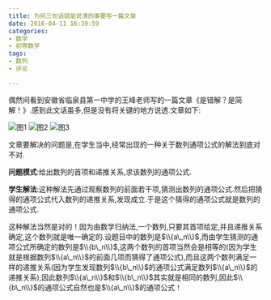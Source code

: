 ```yaml
---
title: 为何三句话就能说清的事要写一篇文章
date: 2016-04-11 16:39:59
categories:
- 数学
- 初等数学
tags:
- 数列
- 评论

---
```

偶然间看到安徽省临泉县第一中学的王峰老师写的一篇文章《是错解？是简解！》.感到此文话虽多,但是没有将关键的地方说透.文章如下:

![图1](/img/为何三句话就能说清的事要写一篇文章-1.png)
![图2](/img/为何三句话就能说清的事要写一篇文章-2.png)
![图3](/img/为何三句话就能说清的事要写一篇文章-3.png)

文章要解决的问题是,在学生当中,经常出现的一种关于数列通项公式的解法到底对不对.

**问题模式**:给出数列的首项和递推关系,求该数列的通项公式.

**学生解法**:这种解法先通过观察数列的前面若干项,猜测出数列的通项公式.然后把猜得的通项公式代入数列的递推关系,发现成立.于是这个猜得的通项公式就是数列的通项公式.


这种解法当然是对的！因为由数学归纳法,一个数列,只要其首项给定,并且递推关系确定,这个数列就是唯一确定的.设题目中的数列是$\\{a\_n\\}$,而由学生猜测的通项公式所确定的数列是$\\{b\_n\\}$,这两个数列的首项当然会是相等的(因为学生就是根据数列$\\{a\_n\\}$的前面几项而猜得了通项公式),而且这两个数列满足一样的递推关系(因为学生发现数列$\\{b\_n\\}$的通项公式满足数列$\\{a\_n\\}$的递推关系),因此数列$\\{a\_n\\}$和$\\{b\_n\\}$其实就是相同的数列,因此$\\{b\_n\\}$的通项公式自然也是$\\{a\_n\\}$的通项公式！